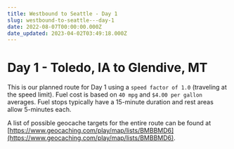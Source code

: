 ```yaml
---
title: Westbound to Seattle - Day 1
slug: westbound-to-seattle---day-1
date: 2022-08-07T00:00:00.000Z
date_updated: 2023-04-02T03:49:18.000Z
---
```


# Day 1 - Toledo, IA to Glendive, MT

This is our planned route for Day 1 using a `speed factor of 1.0` (traveling at the speed limit).  Fuel cost is based on `40 mpg` and `$4.00 per gallon` averages.  Fuel stops typically have a 15-minute duration and rest areas allow 5-minutes each.

A list of possible geocache targets for the entire route can be found at [https://www.geocaching.com/play/map/lists/BMBBMD6](https://www.geocaching.com/play/map/lists/BMBBMD6).
